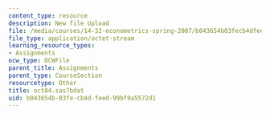 ```yaml
---
content_type: resource
description: New file Upload
file: /media/courses/14-32-econometrics-spring-2007/b043654b03fecb4dfeed99bf9a5572d1_oct84.sas7bdat
file_type: application/octet-stream
learning_resource_types:
- Assignments
ocw_type: OCWFile
parent_title: Assignments
parent_type: CourseSection
resourcetype: Other
title: oct84.sas7bdat
uid: b043654b-03fe-cb4d-feed-99bf9a5572d1
---
```

